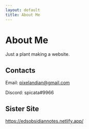 ```yaml
---
layout: default
title: About Me
---
```

# About Me
Just a plant making a website.
## Contacts
Email: pixelandian@gmail.com

Discord: spicata#9966
## Sister Site
https://edsobsidiannotes.netlify.app/